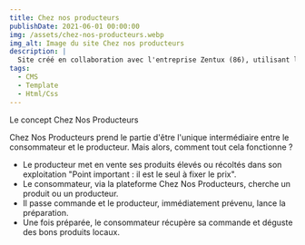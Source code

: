 ```yaml
---
title: Chez nos producteurs
publishDate: 2021-06-01 00:00:00
img: /assets/chez-nos-producteurs.webp
img_alt: Image du site Chez nos producteurs
description: |
  Site créé en collaboration avec l'entreprise Zentux (86), utilisant leur CMS Gaïa.
tags:
  - CMS
  - Template
  - Html/Css
---
```


Le concept Chez Nos Producteurs

Chez Nos Producteurs prend le partie d'être l'unique intermédiaire entre le consommateur et le producteur.
Mais alors, comment tout cela fonctionne ?
- Le producteur met en vente ses produits élevés ou récoltés dans son exploitation
  "Point important : il est le seul à fixer le prix".
- Le consommateur, via la plateforme Chez Nos Producteurs, cherche un produit ou un producteur.
- Il passe commande et le producteur, immédiatement prévenu, lance la préparation.
- Une fois préparée, le consommateur récupère sa commande et déguste des bons produits locaux.
